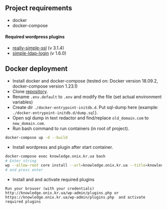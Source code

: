 ## Project requirements

* docker
* docker-compose

#### Required wordpress plugins
 - [really-simple-ssl](https://wordpress.org/plugins/really-simple-ssl/) (v 3.1.4)
 - [simple-ldap-login](https://wordpress.org/plugins/simple-ldap-login/) (v 1.6.0)

## Docker deployment

- Install docker and docker-compose (tested on: Docker version 18.09.2, docker-compose version 1.23.1)
- Clone [repository](https://bitbucket.org/onix-systems/knowledge.onix.kr.ua).
- Rename `.env.default` to `.env` and modify the file (set actual environment variables)
- Create dir `./docker-entrypoint-initdb.d`. Put sql-dump here (example: `./docker-entrypoint-initdb.d/dump.sql`).
- Open sql dump in text redactor and find/replace `old_domain.com` to `new_domain.com`.
- Run bash command to run containers (in root of project).
```bash
docker-compose up -d --build
```
- Install wordpress and plugin after start container.
```bash
docker-compose exec knowledge.onix.kr.ua bash
# Enter string
wp --allow-root core install --url=knowledge.onix.kr.ua --title=knowledge --admin_user=EXAMPLE --admin_password=EXAMPLE --admin_email=EXAMPLE@onix-systems.com
# and press enter

```
- Install and and activate required plugins
```
Run your brouser (with your credentials) http://knowledge.onix.kr.ua/wp-admin/plugins.php or https://knowledge.onix.kr.ua/wp-admin/plugins.php  and activate required plugins
```
